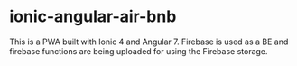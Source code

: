 # ionic-angular-air-bnb
This is a PWA built with Ionic 4 and Angular 7. Firebase is used as a BE and firebase functions are being uploaded for using the Firebase storage.
